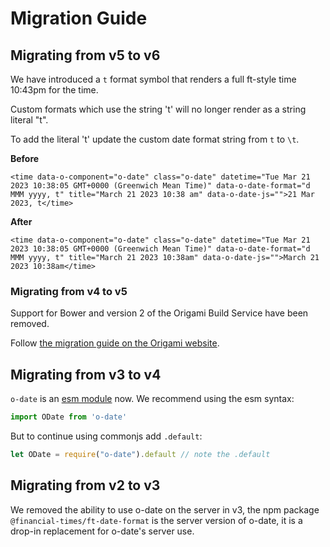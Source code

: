 # Migration Guide

## Migrating from v5 to v6

We have introduced a `t` format symbol that renders a full ft-style time 10:43pm for the time.

Custom formats which use the string 't' will no longer render as a string literal "t".

To add the literal 't' update the custom date format string from `t` to `\t`.

**Before**

```
<time data-o-component="o-date" class="o-date" datetime="Tue Mar 21 2023 10:38:05 GMT+0000 (Greenwich Mean Time)" data-o-date-format="d MMM yyyy, t" title="March 21 2023 10:38 am" data-o-date-js="">21 Mar 2023, t</time>
```

**After**
```
<time data-o-component="o-date" class="o-date" datetime="Tue Mar 21 2023 10:38:05 GMT+0000 (Greenwich Mean Time)" data-o-date-format="d MMM yyyy, t" title="March 21 2023 10:38am" data-o-date-js="">March 21 2023 10:38am</time>
```

### Migrating from v4 to v5

Support for Bower and version 2 of the Origami Build Service have been removed.

Follow [the migration guide on the Origami website](https://origami.ft.com/documentation/tutorials/bower-to-npm/).

## Migrating from v3 to v4
`o-date` is an [esm module](https://developer.mozilla.org/en-US/docs/Web/JavaScript/Guide/Modules) now. We recommend using the esm syntax:

```js
import ODate from 'o-date'
```

But to continue using commonjs add `.default`:
```js
let ODate = require("o-date").default // note the .default
```

## Migrating from v2 to v3
We removed the ability to use o-date on the server in v3, the npm package `@financial-times/ft-date-format` is the server version of o-date, it is a drop-in replacement for o-date's server use.
